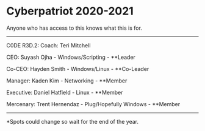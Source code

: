 # Cyberpatriot 2020-2021

Anyone who has access to this knows what this is for.

------------------------------------------------------------------------------------------------------------------------------------------

C0DE R3D.2:
Coach: Teri Mitchell

CEO: Suyash Ojha - Windows/Scripting - **Leader

Co-CEO: Hayden Smith - Windows/Linux - **Co-Leader

Manager: Kaden Kim - Networking - **Member

Executive: Daniel Hatfield - Linux - **Member

Mercenary: Trent Hernendaz - Plug/Hopefully Windows - **Member

------------------------------------------------------------------------------------------------------------------------------------------

*Spots could change so wait for the end of the year.
